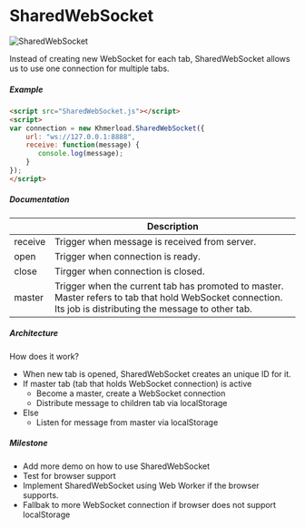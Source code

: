 # SharedWebSocket

![SharedWebSocket](http://oi62.tinypic.com/5vbrma.jpg)

Instead of creating new WebSocket for each tab, SharedWebSocket allows us to use one connection for multiple tabs.

##### Example

```html
<script src="SharedWebSocket.js"></script>
<script>
var connection = new Khmerload.SharedWebSocket({
    url: "ws://127.0.0.1:8888",
    receive: function(message) {
       console.log(message);
    }
});
</script>
```

##### Documentation

|  | Description |
| --------- |------------|
| receive | Trigger when message is received from server.  |
| open | Trigger when connection is ready. |
| close | Tirgger when connection is closed. |
| master | Trigger when the current tab has promoted to master. Master refers to tab that hold WebSocket connection. Its job is distributing the message to other tab. |

##### Architecture
How does it work?
* When new tab is opened, SharedWebSocket creates an unique ID for it.
* If master tab (tab that holds WebSocket connection) is active
  * Become a master, create a WebSocket connection
  * Distribute message to children tab via localStorage
* Else
  * Listen for message from master via localStorage

##### Milestone
* Add more demo on how to use SharedWebSocket
* Test for browser support
* Implement SharedWebSocket using Web Worker if the browser supports.
* Fallbak to more WebSocket connection if browser does not support localStorage
